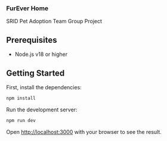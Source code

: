### FurEver Home
SRID Pet Adoption Team Group Project

## Prerequisites

- Node.js v18 or higher


## Getting Started

First, install the dependencies:

```bash
npm install
```

Run the development server:

```bash
npm run dev
```

Open [http://localhost:3000](http://localhost:3000) with your browser to see the result.
